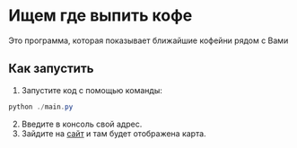 # Ищем где выпить кофе
Это программа, которая показывает ближайшие кофейни рядом с Вами
## Как запустить
1. Запустите код с помощью команды:
```powershell
python ./main.py
```
2. Введите в консоль свой адрес.
3. Зайдите на [сайт](https://ishchiem-ghdie-vypit-kofie.pythoneri.repl.co/) и там будет отображена карта. 
